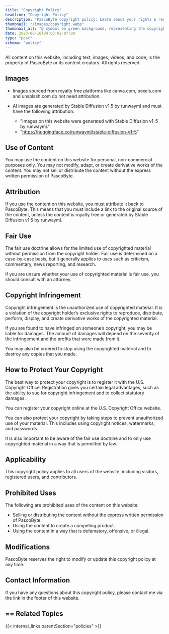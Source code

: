 ```yaml
---
title: "Copyright Policy"
headline: "Copyright Policy"
description: "PascoByte copyright policy: Learn about your rights & responsibilities under copyright law & how to protect your content."
thumbnail: "/images/copyright.webp"
thumbnail_alt: "@ symbol on green background, representing the copyright."
date: 2023-08-18T04:05:02-07:00
type: "post"
schema: "policy"
---
```

All content on this website, including text, images, videos, and code, is the property of PascoByte or its content creators. All rights reserved.

## Images

* Images sourced from royalty free platforms like canva.com, pexels.com and unsplash.com do not need attribution.
* AI images are generated by Stable Diffusion v1.5 by runwayml and must have the following attribution:

    * "Images on this website were generated with Stable Diffusion v1-5 by runwayml."
    * "https://huggingface.co/runwayml/stable-diffusion-v1-5"

## Use of Content

You may use the content on this website for personal, non-commercial purposes only. You may not modify, adapt, or create derivative works of the content. You may not sell or distribute the content without the express written permission of PascoByte.

## Attribution

If you use the content on this website, you must attribute it back to PascoByte. This means that you must include a link to the original source of the content, unless the content is royalty free or generated by Stable Diffusion v1.5 by runwayml.

## Fair Use

The fair use doctrine allows for the limited use of copyrighted material without permission from the copyright holder. Fair use is determined on a case-by-case basis, but it generally applies to uses such as criticism, commentary, news reporting, and research.

If you are unsure whether your use of copyrighted material is fair use, you should consult with an attorney.

## Copyright Infringement

Copyright infringement is the unauthorized use of copyrighted material. It is a violation of the copyright holder’s exclusive rights to reproduce, distribute, perform, display, and create derivative works of the copyrighted material.

If you are found to have infringed on someone’s copyright, you may be liable for damages. The amount of damages will depend on the severity of the infringement and the profits that were made from it.

You may also be ordered to stop using the copyrighted material and to destroy any copies that you made.

## How to Protect Your Copyright

The best way to protect your copyright is to register it with the U.S. Copyright Office. Registration gives you certain legal advantages, such as the ability to sue for copyright infringement and to collect statutory damages.

You can register your copyright online at the U.S. Copyright Office website.

You can also protect your copyright by taking steps to prevent unauthorized use of your material. This includes using copyright notices, watermarks, and passwords.

It is also important to be aware of the fair use doctrine and to only use copyrighted material in a way that is permitted by law.

## Applicability

This copyright policy applies to all users of the website, including visitors, registered users, and contributors.

## Prohibited Uses

The following are prohibited uses of the content on this website:

* Selling or distributing the content without the express written permission of PascoByte.
* Using the content to create a competing product.
* Using the content in a way that is defamatory, offensive, or illegal.

## Modifications

PascoByte reserves the right to modify or update this copyright policy at any time.

## Contact Information

If you have any questions about this copyright policy, please contact me via the link in the footer of this website.


## == Related Topics

{{< internal_links parentSection="policies" >}}
